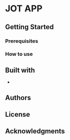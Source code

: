 JOT APP
=================



## Getting Started


### Prerequisites


### How to use


## Built with

*

## Authors

## License


## Acknowledgments
